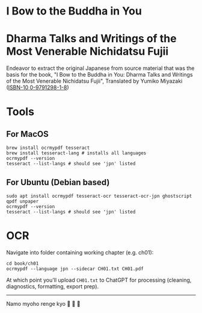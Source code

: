# I Bow to the Buddha in You
# Dharma Talks and Writings of the Most Venerable Nichidatsu Fujii

Endeavor to extract the original Japanese from source material that was the basis for the book, "I Bow to the Buddha in You: Dharma Talks and Writings of the Most Venerable Nichidatsu Fujii", Translated by Yumiko Miyazaki ([ISBN-10 0-9791298-1-8](https://www.amazon.com/Bow-Buddha-You-Venerable-Nichidatsu/dp/B003TT830S/))

# Tools

## For MacOS

```
brew install ocrmypdf tesseract
brew install tesseract-lang # installs all languages
ocrmypdf --version
tesseract --list-langs # should see 'jpn' listed
```

## For Ubuntu (Debian based)

```
sudo apt install ocrmypdf tesseract-ocr tesseract-ocr-jpn ghostscript qpdf unpaper
ocrmypdf --version
tesseract --list-langs # should see 'jpn' listed
```

# OCR

Navigate into folder containing working chapter (e.g. ch01):

```
cd book/ch01
ocrmypdf --language jpn --sidecar CH01.txt CH01.pdf
```

At which point you'll upload `CH01.txt` to ChatGPT for processing (cleaning, diagnostics, formatting, export prep).

***
Namo myoho renge kyo :pray: :pray: :pray:


